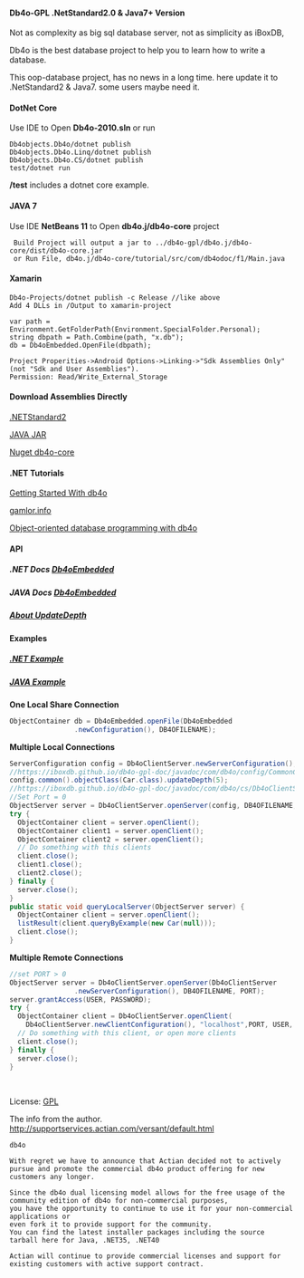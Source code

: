 #### Db4o-GPL .NetStandard2.0 & Java7+ Version

Not as complexity as big sql database server, not as simplicity as iBoxDB,

Db4o is the best database project to help you to learn how to write a database.

This oop-database project, has no news in a long time. 
here update it to .NetStandard2 & Java7. some users maybe need it.


#### DotNet Core

Use IDE to Open **Db4o-2010.sln**  or run
```
Db4objects.Db4o/dotnet publish
Db4objects.Db4o.Linq/dotnet publish
Db4objects.Db4o.CS/dotnet publish
test/dotnet run
```
**/test** includes a dotnet core example.


#### JAVA 7
Use IDE **NetBeans 11** to Open **db4o.j/db4o-core** project
```
 Build Project will output a jar to ../db4o-gpl/db4o.j/db4o-core/dist/db4o-core.jar
 or Run File, db4o.j/db4o-core/tutorial/src/com/db4odoc/f1/Main.java 
```

#### Xamarin

```
Db4o-Projects/dotnet publish -c Release //like above
Add 4 DLLs in /Output to xamarin-project

var path = Environment.GetFolderPath(Environment.SpecialFolder.Personal);
string dbpath = Path.Combine(path, "x.db");
db = Db4oEmbedded.OpenFile(dbpath);

Project Properities->Android Options->Linking->"Sdk Assemblies Only" (not "Sdk and User Assemblies").
Permission: Read/Write_External_Storage
```

#### Download Assemblies Directly

[.NETStandard2](https://github.com/iboxdb/db4o-gpl/tree/master/db4o.net/Output/netstandard2.0)

[JAVA JAR](https://github.com/iboxdb/db4o-gpl/tree/master/db4o.j/db4o-core/dist) 

[Nuget db4o-core](https://www.nuget.org/packages/db4o-core/)


#### .NET Tutorials

[Getting Started With db4o](https://dzone.com/refcardz/getting-started-db4o)

[gamlor.info](https://www.gamlor.info/wordpress/tag/db4o/)

[Object-oriented database programming with db4o](https://www.codeproject.com/articles/17946/object-oriented-database-programming-with-db4o)


#### API

##### .NET Docs  [Db4oEmbedded](https://iboxdb.github.io/db4o-gpl-doc/output/api/Db4objects.Db4o/Db4oEmbedded/)

##### JAVA Docs [Db4oEmbedded](https://iboxdb.github.io/db4o-gpl-doc/javadoc/com/db4o/Db4oEmbedded.html)

##### [About UpdateDepth](https://iboxdb.github.io/db4o-gpl-doc/output/api/Db4objects.Db4o.Config/ICommonConfiguration/69C8CF73)
 

#### Examples

#####  [.NET Example](https://github.com/iboxdb/db4o-gpl/blob/master/db4o.net/Db4odoc.Tutorial.Chapters/F1/Chapter6/ClientServerExample.cs)

##### [JAVA Example](https://github.com/iboxdb/db4o-gpl/blob/master/db4o.j/db4o-core/tutorial/src/com/db4odoc/f1/chapter6/ClientServerExample.java)

**One Local Share Connection**
```java
ObjectContainer db = Db4oEmbedded.openFile(Db4oEmbedded
				.newConfiguration(), DB4OFILENAME);
```

**Multiple Local Connections**
```java
ServerConfiguration config = Db4oClientServer.newServerConfiguration();
//https://iboxdb.github.io/db4o-gpl-doc/javadoc/com/db4o/config/CommonConfiguration.html#updateDepth(int)
config.common().objectClass(Car.class).updateDepth(5);
//https://iboxdb.github.io/db4o-gpl-doc/javadoc/com/db4o/cs/Db4oClientServer.html#openServer(com.db4o.cs.config.ServerConfiguration,java.lang.String,int)
//Set Port = 0
ObjectServer server = Db4oClientServer.openServer(config, DB4OFILENAME, 0);
try {
  ObjectContainer client = server.openClient();
  ObjectContainer client1 = server.openClient();
  ObjectContainer client2 = server.openClient();
  // Do something with this clients
  client.close();
  client1.close();
  client2.close();
} finally {
  server.close();
}
public static void queryLocalServer(ObjectServer server) {
  ObjectContainer client = server.openClient();
  listResult(client.queryByExample(new Car(null)));
  client.close();
}
```

**Multiple Remote Connections**
```java
//set PORT > 0
ObjectServer server = Db4oClientServer.openServer(Db4oClientServer
				.newServerConfiguration(), DB4OFILENAME, PORT);
server.grantAccess(USER, PASSWORD);
try {
  ObjectContainer client = Db4oClientServer.openClient(
    Db4oClientServer.newClientConfiguration(), "localhost",PORT, USER, PASSWORD);
  // Do something with this client, or open more clients
  client.close();
} finally {
  server.close();
}
```


<br>

License: [GPL](https://github.com/iboxdb/db4o-gpl/blob/master/db4o.net/db4o.license/db4o.license.html)


The info from the author. 
http://supportservices.actian.com/versant/default.html
```
db4o

With regret we have to announce that Actian decided not to actively pursue and promote the commercial db4o product offering for new customers any longer.

Since the db4o dual licensing model allows for the free usage of the community edition of db4o for non-commercial purposes, 
you have the opportunity to continue to use it for your non-commercial applications or
even fork it to provide support for the community.
You can find the latest installer packages including the source tarball here for Java, .NET35, .NET40

Actian will continue to provide commercial licenses and support for existing customers with active support contract.
 
```
 
